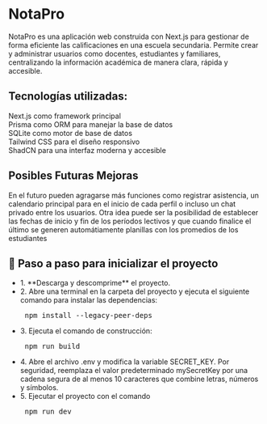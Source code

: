 # NotaPro

NotaPro es una aplicación web construida con Next.js para gestionar de forma eficiente las calificaciones en una escuela secundaria. Permite crear y administrar usuarios como docentes, estudiantes y familiares, centralizando la información académica de manera clara, rápida y accesible.

## Tecnologías utilizadas:

<div className="flex flex-col gap-1">
  <div>Next.js como framework principal</div>
  <div>Prisma como ORM para manejar la base de datos</div>
  <div>SQLite como motor de base de datos</div>
  <div>Tailwind CSS para el diseño responsivo</div>
  <div>ShadCN para una interfaz moderna y accesible</div>

</div>

## Posibles Futuras Mejoras

<div>En el futuro pueden agragarse más funciones como registrar asistencia, un calendario principal para en el inicio de cada perfil o incluso un chat privado entre los usuarios.
Otra idea puede ser la posibilidad de establecer las fechas de inicio y fin de los períodos lectivos y que cuando finalice el último se generen automátiamente planillas con los promedios de los estudiantes</div>

## 🚀 Paso a paso para inicializar el proyecto
  <ul>
          <li>1. **Descarga y descomprime** el proyecto.</li>
          <li>
            2. Abre una terminal en la carpeta del proyecto y ejecuta el
            siguiente comando para instalar las dependencias:
            <pre> npm install --legacy-peer-deps </pre>
          </li>
          <li>
            3. Ejecuta el comando de construcción:
            <pre> npm run build </pre>
          </li>
          <li>
            4. Abre el archivo .env y modifica la variable SECRET_KEY. Por
            seguridad, reemplaza el valor predeterminado mySecretKey por una
            cadena segura de al menos 10 caracteres que combine letras, números
            y símbolos.
          </li>
          <li>
            5. Ejecutar el proyecto con el comando
            <pre> npm run dev </pre>
          </li>
        </ul>
